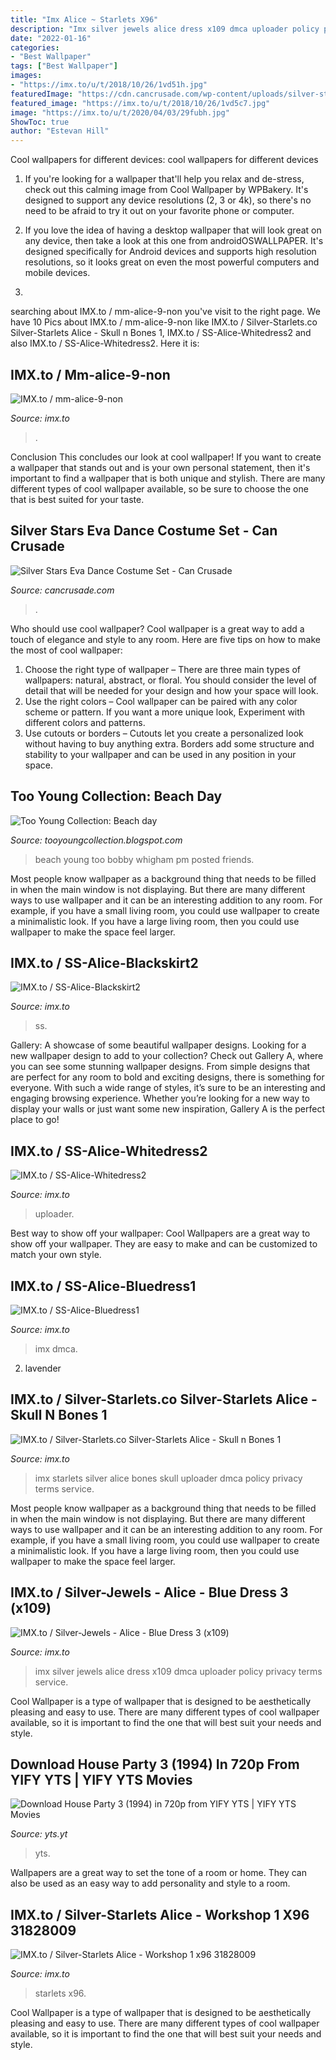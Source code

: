```yaml
---
title: "Imx Alice ~ Starlets X96"
description: "Imx silver jewels alice dress x109 dmca uploader policy privacy terms service"
date: "2022-01-16"
categories:
- "Best Wallpaper"
tags: ["Best Wallpaper"]
images:
- "https://imx.to/u/t/2018/10/26/1vd51h.jpg"
featuredImage: "https://cdn.cancrusade.com/wp-content/uploads/silver-stars-eva-dance-costume-set_274066.jpg"
featured_image: "https://imx.to/u/t/2018/10/26/1vd5c7.jpg"
image: "https://imx.to/u/t/2020/04/03/29fubh.jpg"
ShowToc: true
author: "Estevan Hill"
---
```



Cool wallpapers for different devices:
cool wallpapers for different devices 

1. If you're looking for a wallpaper that'll help you relax and de-stress, check out this calming image from Cool Wallpaper by WPBakery. It's designed to support any device resolutions (2, 3 or 4k), so there's no need to be afraid to try it out on your favorite phone or computer.

2. If you love the idea of having a desktop wallpaper that will look great on any device, then take a look at this one from androidOSWALLPAPER. It's designed specifically for Android devices and supports high resolution resolutions, so it looks great on even the most powerful computers and mobile devices.

3.

	

		
searching about IMX.to / mm-alice-9-non you've visit to the right page. We have 10 Pics about IMX.to / mm-alice-9-non like IMX.to / Silver-Starlets.co Silver-Starlets Alice - Skull n Bones 1, IMX.to / SS-Alice-Whitedress2 and also IMX.to / SS-Alice-Whitedress2. Here it is:
		
    
## IMX.to / Mm-alice-9-non

<img loading=lazy src="https://imx.to/u/t/2019/07/21/23oqru.jpg" onerror="this.onerror=null;this.src='https://tse4.mm.bing.net/th?id=OIP.DeZuAdG5TlQQAIBMjsKxiQAAAA&amp;pid=15.1';" alt="IMX.to / mm-alice-9-non">

_Source: imx.to_

>. 

	

Conclusion
This concludes our look at cool wallpaper! If you want to create a wallpaper that stands out and is your own personal statement, then it's important to find a wallpaper that is both unique and stylish. There are many different types of cool wallpaper available, so be sure to choose the one that is best suited for your taste.

    
## Silver Stars Eva Dance Costume Set - Can Crusade

<img loading=lazy src="https://cdn.cancrusade.com/wp-content/uploads/silver-stars-eva-dance-costume-set_274066.jpg" onerror="this.onerror=null;this.src='https://tse3.mm.bing.net/th?id=OIP.yrEmMNjpkubvLn-MdlOVBwHaLH&amp;pid=15.1';" alt="Silver Stars Eva Dance Costume Set - Can Crusade">

_Source: cancrusade.com_

>. 

	

Who should use cool wallpaper?
Cool wallpaper is a great way to add a touch of elegance and style to any room. Here are five tips on how to make the most of cool wallpaper: 
1) Choose the right type of wallpaper – There are three main types of wallpapers: natural, abstract, or floral. You should consider the level of detail that will be needed for your design and how your space will look. 
2) Use the right colors – Cool wallpaper can be paired with any color scheme or pattern. If you want a more unique look, Experiment with different colors and patterns. 
3) Use cutouts or borders – Cutouts let you create a personalized look without having to buy anything extra. Borders add some structure and stability to your wallpaper and can be used in any position in your space.

    
## Too Young Collection: Beach Day

<img loading=lazy src="http://3.bp.blogspot.com/-LpObItbvNlo/UkTS8Cl02xI/AAAAAAAANC4/_6h4fKKgl0Y/s1600/_21_0377.jpg" onerror="this.onerror=null;this.src='https://tse3.mm.bing.net/th?id=OIP.ETDslJ5JJMfj0wmv8qWJ-QHaLH&amp;pid=15.1';" alt="Too Young Collection: Beach day">

_Source: tooyoungcollection.blogspot.com_

>beach young too bobby whigham pm posted friends. 

	

Most people know wallpaper as a background thing that needs to be filled in when the main window is not displaying. But there are many different ways to use wallpaper and it can be an interesting addition to any room. For example, if you have a small living room, you could use wallpaper to create a minimalistic look. If you have a large living room, then you could use wallpaper to make the space feel larger.

    
## IMX.to / SS-Alice-Blackskirt2

<img loading=lazy src="https://imx.to/u/t/2020/04/03/29ft8v.jpg" onerror="this.onerror=null;this.src='https://tse2.mm.bing.net/th?id=OIP.BGebqcaoXpsv3u4c0UHPhQAAAA&amp;pid=15.1';" alt="IMX.to / SS-Alice-Blackskirt2">

_Source: imx.to_

>ss. 

	

Gallery: A showcase of some beautiful wallpaper designs.
Looking for a new wallpaper design to add to your collection? Check out Gallery A, where you can see some stunning wallpaper designs. From simple designs that are perfect for any room to bold and exciting designs, there is something for everyone. With such a wide range of styles, it’s sure to be an interesting and engaging browsing experience. Whether you’re looking for a new way to display your walls or just want some new inspiration, Gallery A is the perfect place to go!





	
	
    
## IMX.to / SS-Alice-Whitedress2

<img loading=lazy src="https://imx.to/u/t/2020/04/02/29dqcf.jpg" onerror="this.onerror=null;this.src='https://tse1.mm.bing.net/th?id=OIP.cQ0lLMizWv5NMx44NqrPbgAAAA&amp;pid=15.1';" alt="IMX.to / SS-Alice-Whitedress2">

_Source: imx.to_

>uploader. 

	

Best way to show off your wallpaper:
Cool Wallpapers are a great way to show off your wallpaper. They are easy to make and can be customized to match your own style.

    
## IMX.to / SS-Alice-Bluedress1

<img loading=lazy src="https://imx.to/u/t/2020/04/03/29fubh.jpg" onerror="this.onerror=null;this.src='https://tse4.mm.bing.net/th?id=OIP.RHBYn1izMfkR97ja2zufWAAAAA&amp;pid=15.1';" alt="IMX.to / SS-Alice-Bluedress1">

_Source: imx.to_

>imx dmca. 

	

2. lavender 

    
## IMX.to / Silver-Starlets.co Silver-Starlets Alice - Skull N Bones 1

<img loading=lazy src="https://imx.to/u/t/2018/10/26/1vd51h.jpg" onerror="this.onerror=null;this.src='https://tse1.mm.bing.net/th?id=OIP.aB3bJ7iFW7LNV1-iOz4tTgAAAA&amp;pid=15.1';" alt="IMX.to / Silver-Starlets.co Silver-Starlets Alice - Skull n Bones 1">

_Source: imx.to_

>imx starlets silver alice bones skull uploader dmca policy privacy terms service. 

	

Most people know wallpaper as a background thing that needs to be filled in when the main window is not displaying. But there are many different ways to use wallpaper and it can be an interesting addition to any room. For example, if you have a small living room, you could use wallpaper to create a minimalistic look. If you have a large living room, then you could use wallpaper to make the space feel larger.

    
## IMX.to / Silver-Jewels - Alice - Blue Dress 3 (x109)

<img loading=lazy src="https://imx.to/u/t/2018/10/26/1vd5c7.jpg" onerror="this.onerror=null;this.src='https://tse3.mm.bing.net/th?id=OIP.bjjgcu7Sy-4qIOjLmbMICAAAAA&amp;pid=15.1';" alt="IMX.to / Silver-Jewels - Alice - Blue Dress 3 (x109)">

_Source: imx.to_

>imx silver jewels alice dress x109 dmca uploader policy privacy terms service. 

	

Cool Wallpaper is a type of wallpaper that is designed to be aesthetically pleasing and easy to use. There are many different types of cool wallpaper available, so it is important to find the one that will best suit your needs and style.

    
## Download House Party 3 (1994) In 720p From YIFY YTS | YIFY YTS Movies

<img loading=lazy src="https://img.yts.yt/20210225/37239/house-party-3-1994-720p-largescreenshot2.jpg" onerror="this.onerror=null;this.src='https://tse4.mm.bing.net/th?id=OIP.o4hz2zYloVbe-453DI5HjQHaD-&amp;pid=15.1';" alt="Download House Party 3 (1994) in 720p from YIFY YTS | YIFY YTS Movies">

_Source: yts.yt_

>yts. 

	

Wallpapers are a great way to set the tone of a room or home. They can also be used as an easy way to add personality and style to a room.

    
## IMX.to / Silver-Starlets Alice - Workshop 1 X96 31828009

<img loading=lazy src="https://imx.to/u/t/2019/10/26/25t539.jpeg" onerror="this.onerror=null;this.src='https://tse1.mm.bing.net/th?id=OIP.RwzMfmHPyFBp9X6TJUbg8wAAAA&amp;pid=15.1';" alt="IMX.to / Silver-Starlets Alice - Workshop 1 x96 31828009">

_Source: imx.to_

>starlets x96. 

	

Cool Wallpaper is a type of wallpaper that is designed to be aesthetically pleasing and easy to use. There are many different types of cool wallpaper available, so it is important to find the one that will best suit your needs and style.

